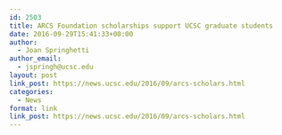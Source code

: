 ```yaml
---
id: 2503
title: ARCS Foundation scholarships support UCSC graduate students
date: 2016-09-29T15:41:33+00:00
author:
  - Joan Springhetti
author_email:
  - jspringh@ucsc.edu
layout: post
link_post: https://news.ucsc.edu/2016/09/arcs-scholars.html
categories:
  - News
format: link
link_post: https://news.ucsc.edu/2016/09/arcs-scholars.html
---
```

